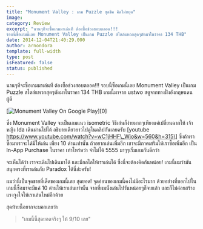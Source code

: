 ```yaml
---
title: "Monument Valley : เกม Puzzle สุดชิค คิดไม่หยุด"
image:
category: Review
excerpt: "นานๆทีจะซื้อเกมมาเล่นที ต้องซื้อช่วงสอบตลอด!!!
รอบนี้ซื้อเกมนี้เลย Monument Valley เป็นเกม Puzzle สไตล์แหวกสุดๆตัดมาในราคา 134 THB"
date: 2014-12-04T21:40:29.000
author: arnondora
template: full-width
type: post
isFeatured: false
status: published
---
```


นานๆทีจะซื้อเกมมาเล่นที ต้องซื้อช่วงสอบตลอด!!!
รอบนี้ซื้อเกมนี้เลย Monument Valley เป็นเกม Puzzle สไตล์แหวกสุดๆตัดมาในราคา 134 THB
เกมนี้มาจาก ustwo สตูจากทางฝั่งอังกฤษแดนผู้ดี

[![Monument Valley On Google Play](http://128.199.251.249/wp-content/uploads/2014/12/screen-shot-2557-12-04-at-12-22-19-pm-e1420117730537.png)][0]

ซึ่ง Monument Valley จะเป็นเกมแนว isometric วิธีเล่นก็ง่ายมากๆเพียงแค่เปลี่ยนฉากให้ เจ้าหญิง Ida เดินผ่านไปได้ อธิบายเดียวยาวไปดูในคลิปกันเลยครับ
\[youtube https://www.youtube.com/watch?v=wC1jHHF\_Wjo&w=560&h=315\]
ซึ่งถ้าเราซื้อมาเราจะได้มีให้เล่น เพียง 10 ด่านเท่านั้น ถ้าอยากเล่นเพิ่มอีก เขาจะมีภาคเสริมให้เราซื้อเพิ่มอีก เป็น In-App Purchase ในราคา เท่าไหร่หว่า จำไม่ได้ 5555 มาๆๆเริ่มเกมกันดีกว่า

จะเห็นได้ว่า เราจะเดินไปเดินมาได้ และมีกลไลให้เราเล่นได้ ซึ่งนี่จะต้องคิดกันหน่อย! เกมนี้ผมว่ามันสนุกตรงที่เราเล่นกับ Paradox ได้นี่ล่ะครับ!

ผมว่านี่เป็นจุดขายที่เด็ดของเกมนี้เลย สุดยอด! จุดอ่อนของเกมนี้คงไม่มีอะไรมาก ด้วยอย่างที่บอกไปในเกมนี้ซื้อมาจะมีแค่ 10 ด่านให้เราเล่นเท่านั้น
จากที่ผมนั่งเล่นไปวันหน่อยๆก็จบแล้ว และก็ไม่ค่อยสร้างแรงจูงใจให้เราเล่นใหม่อีกด้วย

สุดท้ายนี้อยากจะบอกเลยว่า

> "เกมนี้นี้สุดยอดจริงๆ ให้ 9/10 เลย"

